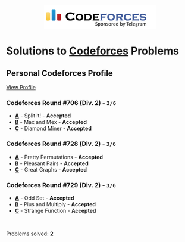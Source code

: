 <p align ="center">
    <a href="https://codeforces.com/profile/Sachinc">
        <img alt="Codeforces Logo | Sachin Chaudhary Profile" src="CPP/codeforces-logo.png">
    </a>
</p>

# Solutions to [Codeforces](https://codeforces.com) Problems

## Personal Codeforces Profile

[View Profile](https://codeforces.com/profile/Sachinc)

### Codeforces Round #706 (Div. 2) - `3/6`
- **[A](CPP/A_Split_it_.cpp)** - Split it! - **Accepted**
- **[B](CPP/B_Max_and_Mex)** - Max and Mex - **Accepted**
- **[C](CPP/C_Diamond_Miner.cpp)** - Diamond Miner - **Accepted**

### Codeforces Round #728 (Div. 2) - `3/6`
- **[A](CPP/A_Pretty_Permutations.cpp)** - Pretty Permutations - **Accepted**
- **[B](CPP/B_Pleasant_Pairs.cpp)** - Pleasant Pairs - **Accepted**
- **[C](CPP/C_Great_Graphs.cpp)** - Great Graphs - **Accepted**

### Codeforces Round #729 (Div. 2) - `3/6`
- **[A](CPP/A_Odd_Set.cpp)** - Odd Set - **Accepted**
- **[B](CPP/B_Plus_and_Multiply.cpp)** - Plus and Multiply - **Accepted**
- **[C](CPP/C_Strange_Function.cpp)** - Strange Function - **Accepted**

<br/>

Problems solved: **2**
